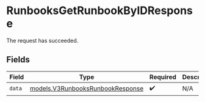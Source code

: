 # RunbooksGetRunbookByIDResponse

The request has succeeded.


## Fields

| Field                                                                      | Type                                                                       | Required                                                                   | Description                                                                |
| -------------------------------------------------------------------------- | -------------------------------------------------------------------------- | -------------------------------------------------------------------------- | -------------------------------------------------------------------------- |
| `data`                                                                     | [models.V3RunbooksRunbookResponse](../models/v3runbooksrunbookresponse.md) | :heavy_check_mark:                                                         | N/A                                                                        |